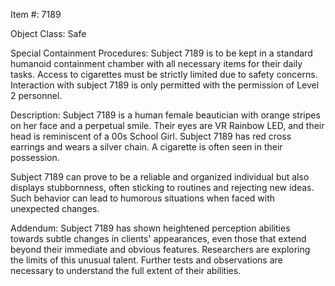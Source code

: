 Item #: 7189

Object Class: Safe

Special Containment Procedures:
Subject 7189 is to be kept in a standard humanoid containment chamber with all necessary items for their daily tasks. Access to cigarettes must be strictly limited due to safety concerns. Interaction with subject 7189 is only permitted with the permission of Level 2 personnel.

Description:
Subject 7189 is a human female beautician with orange stripes on her face and a perpetual smile. Their eyes are VR Rainbow LED, and their head is reminiscent of a 00s School Girl. Subject 7189 has red cross earrings and wears a silver chain. A cigarette is often seen in their possession.

Subject 7189 can prove to be a reliable and organized individual but also displays stubbornness, often sticking to routines and rejecting new ideas. Such behavior can lead to humorous situations when faced with unexpected changes.

Addendum:
Subject 7189 has shown heightened perception abilities towards subtle changes in clients' appearances, even those that extend beyond their immediate and obvious features. Researchers are exploring the limits of this unusual talent. Further tests and observations are necessary to understand the full extent of their abilities.